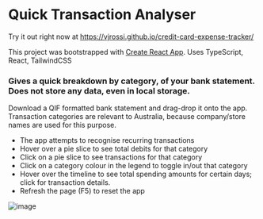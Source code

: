# Quick Transaction Analyser

Try it out right now at https://vjrossi.github.io/credit-card-expense-tracker/

This project was bootstrapped with [Create React App](https://github.com/facebook/create-react-app).
Uses TypeScript, React, TailwindCSS

### Gives a quick breakdown by category, of your bank statement. Does not store any data, even in local storage.

Download a QIF formatted bank statement and drag-drop it onto the app. Transaction categories are relevant to Australia,
because company/store names are used for this purpose.

- The app attempts to recognise recurring transactions
- Hover over a pie slice to see total debits for that category
- Click on a pie slice to see transactions for that category
- Click on a category colour in the legend to toggle in/out that category
- Hover over the timeline to see total spending amounts for certain days; click for transaction details.
- Refresh the page (F5) to reset the app

![image](https://github.com/user-attachments/assets/553e6544-3b45-484d-98dc-d16927bcdddd)



